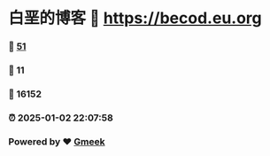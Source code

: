 # 白垩的博客 :link: https://becod.eu.org 
### :page_facing_up: [51](https://becod.eu.org/tag.html) 
### :speech_balloon: 11 
### :hibiscus: 16152 
### :alarm_clock: 2025-01-02 22:07:58 
### Powered by :heart: [Gmeek](https://github.com/Meekdai/Gmeek)
